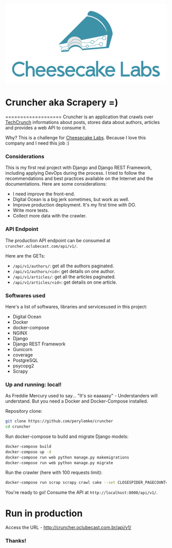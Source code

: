 ![Cheesecake](img/logoCKL.png)

# Cruncher aka Scrapery =)
===================
Cruncher is an application that crawls over [TechCrunch](https://techcrunch.com) informations about posts, stores data about authors, articles and provides a web API to consume it.

Why? This is a challenge for [Cheesecake Labs](https://ckl.io). Because I love this company and I need this job :)

### Considerations
This is my first real project with Django and Django REST Framework, including applying DevOps during the process. I tried to follow the recommendations and best practices available on the Internet and the documentations. Here are some considerations:

- I need improve the front-end.
- Digital Ocean is a big jerk sometimes, but work as well.
- Improve production deployment. It's my first time with DO.
- Write more tests.
- Collect more data with the crawler.

### API Endpoint
The production API endpoint can be consumed at `cruncher.oclubecast.com/api/v1/`.

Here are the GETs:
- `/api/v1/authors/`: get all the authors paginated.
- `/api/v1/authors/<id>`: get details on one author.
- `/api/v1/articles/`: get all the articles paginated.
- `/api/v1/articles/<id>`: get details on one article.

### Softwares used
Here's a list of softwares, libraries and servicesused in this project:
- Digital Ocean
- Docker
- docker-compose
- NGINX
- Django
- Django REST Framework
- Gunicorn
- coverage
- PostgreSQL
- psycopg2
- Scrapy

### Up and running: local!
As Freddie Mercury used to say... "It's so eaaaasy" - Understanders will understand. But you need a Docker and Docker-Compose installed.

Repository clone:
```bash
git clone https://github.com/perylemke/cruncher
cd cruncher
```
Run docker-compose to build and migrate Django models:
```bash
docker-compose build
docker-compose up -d
docker-compose run web python manage.py makemigrations
docker-compose run web python manage.py migrate
```
Run the crawler (here with 100 requests limit):
```bash
docker-compose run scrap scrapy crawl cake --set CLOSESPIDER_PAGECOUNT=100
```
You're ready to go! Consume the API at `http://localhost:8000/api/v1/`.

# Run in production

Access the URL - http://cruncher.oclubecast.com.br/api/v1/

### Thanks!
